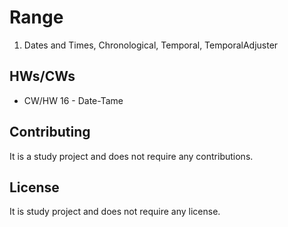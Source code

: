 # Range

1. Dates and Times, Chronological, Temporal, TemporalAdjuster

## HWs/CWs

* CW/HW 16 - Date-Tame

## Contributing

It is a study project and does not require any contributions.

## License

It is study project and does not require any license.
